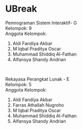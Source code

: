# UBreak
Pemrograman Sistem Interaktif- G
<br>
Kelompok: 9
<br>
Anggota Kelompok:
1. Aldi Fandiya Akbar
2. M Iqbal Praditya Oscar
3. Muhammad Shiddiq Al-Fathan
4. Alfansya Shandy Andrian
<br>

Rekayasa Perangkat Lunak - E
<br>
Kelompok: 5
<br>
Anggota Kelompok:
1. Aldi Fandiya Akbar
2. Farras Athallah Nugroho
3. M Iqbal Praditya Oscar
4. Muhammad Shiddiq Al-Fathan
5. Alfansya Shandy Andrian
